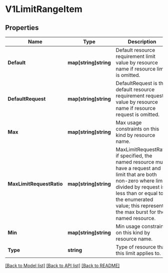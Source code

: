 # V1LimitRangeItem

## Properties
Name | Type | Description | Notes
------------ | ------------- | ------------- | -------------
**Default** | **map[string]string** | Default resource requirement limit value by resource name if resource limit is omitted. | [optional] 
**DefaultRequest** | **map[string]string** | DefaultRequest is the default resource requirement request value by resource name if resource request is omitted. | [optional] 
**Max** | **map[string]string** | Max usage constraints on this kind by resource name. | [optional] 
**MaxLimitRequestRatio** | **map[string]string** | MaxLimitRequestRatio if specified, the named resource must have a request and limit that are both non-zero where limit divided by request is less than or equal to the enumerated value; this represents the max burst for the named resource. | [optional] 
**Min** | **map[string]string** | Min usage constraints on this kind by resource name. | [optional] 
**Type** | **string** | Type of resource that this limit applies to. | [optional] 

[[Back to Model list]](../README.md#documentation-for-models) [[Back to API list]](../README.md#documentation-for-api-endpoints) [[Back to README]](../README.md)


